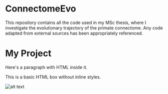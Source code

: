# ConnectomeEvo
This repository contains all the code used in my MSc thesis, where I investigate the evolutionary trajectory of the primate connectome. Any code adapted from external sources has been appropriately referenced.

# My Project

Here's a paragraph with HTML inside it.

<div>
    This is a basic HTML box without inline styles.
</div>

![alt text](http://url/to/img.png)

